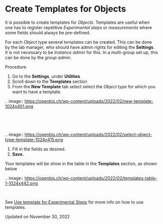 Create Templates for Objects
============================



  
It is possible to create templates for *Objects*. Templates are useful
when one has to register repetitive *Experimental steps* or
*measurements* where some fields should always be pre-defined.

For each *Object* type several templates can be created. This can be
done by the lab manager, who should have admin rights for editing the
**Settings**. It is not necessary to be *Instance admin* for this. In a
multi-group set up, this can be done by the *group admin*.

  
Procedure:  
  

1.  Go to the **Settings**, under **Utilities**
2.  Scroll down to the **Templates** section
3.  From the **New Template** tab select select the *Object type* for
    which you want to have a template.

.. image:: https://openbis.ch/wp-content/uploads/2022/02/new-template-1024x401.png

 

 

.. image:: https://openbis.ch/wp-content/uploads/2022/02/select-object-type-template-1024x415.png

1.  Fill in the fields as desired.
2.  **Save.**

  
Your templates will be show in the table in the **Templates** section,
as shown below

.. image:: https://openbis.ch/wp-content/uploads/2022/02/templates-table-1-1024x442.png

 

See [Use template for Experimental
Steps](https://openbis.ch/index.php/docs/user-documentation-20-10-3/lab-notebook/use-templates-for-experimental-steps/)
for more info on how to use templates. 

Updated on November 30, 2022

